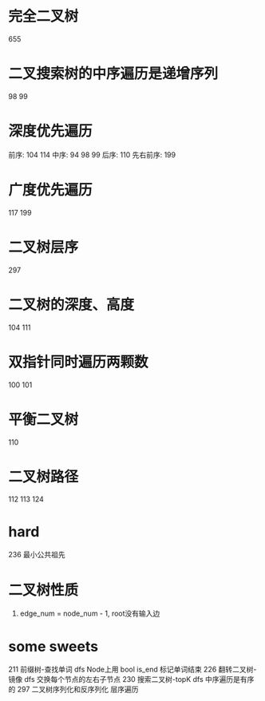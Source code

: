 # 完全二叉树
655

# 二叉搜索树的中序遍历是递增序列
98  99

# 深度优先遍历
前序: 104  114
中序: 94  98  99
后序: 110
先右前序: 199

# 广度优先遍历
117  199

# 二叉树层序
297

# 二叉树的深度、高度
104  111

# 双指针同时遍历两颗数
100  101

# 平衡二叉树
110

# 二叉树路径
112  113  124

# hard
236   最小公共祖先

# 二叉树性质
1. edge_num = node_num - 1, root没有输入边

# some sweets
211   前缀树-查找单词 dfs Node上用 bool is_end 标记单词结束
226   翻转二叉树-镜像 dfs 交换每个节点的左右子节点
230   搜索二叉树-topK dfs 中序遍历是有序的
297   二叉树序列化和反序列化 层序遍历